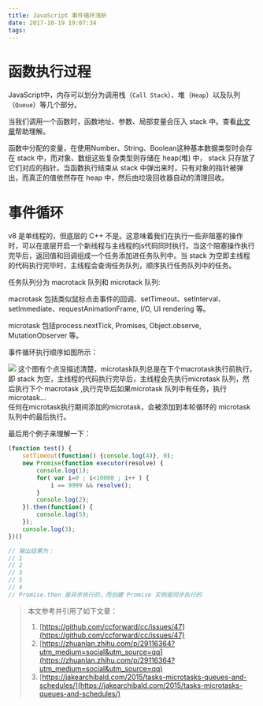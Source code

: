 ```yaml
---
title: JavaScript 事件循环浅析
date: 2017-10-19 19:07:34
tags:
---
```


# 函数执行过程

JavaScript中，内存可以划分为调用栈（`Call Stack`）、堆（`Heap`）以及队列（`Queue`）等几个部分。

当我们调用一个函数时，函数地址、参数、局部变量会压入 stack 中。查看[此文章](https://github.com/ccforward/cc/issues/47)帮助理解。  

函数中分配的变量，在使用Number、String、Boolean这种基本数据类型时会存在 stack 中，而对象、数组这些复杂类型则存储在 heap(堆) 中， stack 只存放了它们对应的指针。当函数执行结束从 stack 中弹出来时，只有对象的指针被弹出，而真正的值依然存在 heap 中，然后由垃圾回收器自动的清理回收。

# 事件循环
v8 是单线程的，但底层的 C++ 不是。这意味着我们在执行一些非阻塞的操作时，可以在底层开启一个新线程与主线程的js代码同时执行。当这个阻塞操作执行完毕后，返回值和回调组成一个任务添加进任务队列中。当 stack 为空即主线程的代码执行完毕时，主线程会查询任务队列，顺序执行任务队列中的任务。

任务队列分为 macrotack 队列和 microtack 队列:

macrotask 包括类似鼠标点击事件的回调、setTimeout、setInterval、setImmediate、requestAnimationFrame, I/O, UI rendering 等。  

microtask 包括process.nextTick, Promises, Object.observe, MutationObserver 等。

事件循环执行顺序如图所示：

![](./1.png)
这个图有个点没描述清楚，microtask队列总是在下个macrotask执行前执行，即 stack 为空，主线程的代码执行完毕后，主线程会先执行microtask 队列，然后执行下个 macrotask ,执行完毕后如果microtask 队列中有任务，执行microtask...  
任何在microtask执行期间添加的microtask，会被添加到本轮循环的  microtask 队列中的最后执行。

最后用个例子来理解一下：

```js
(function test() {
    setTimeout(function() {console.log(4)}, 0);
    new Promise(function executor(resolve) {
        console.log(1);
        for( var i=0 ; i<10000 ; i++ ) {
            i == 9999 && resolve();
        }
        console.log(2);
    }).then(function() {
        console.log(5);
    });
    console.log(3);
})()

// 输出结果为：
// 1
// 2
// 3
// 5
// 4
// Promise.then 是异步执行的，而创建 Promise 实例是同步执行的
```

> 本文参考并引用了如下文章：
> 1. [https://github.com/ccforward/cc/issues/47](https://github.com/ccforward/cc/issues/47)
> 2. [https://zhuanlan.zhihu.com/p/29116364?utm_medium=social&utm_source=qq](https://zhuanlan.zhihu.com/p/29116364?utm_medium=social&utm_source=qq)
> 3. [https://jakearchibald.com/2015/tasks-microtasks-queues-and-schedules/](https://jakearchibald.com/2015/tasks-microtasks-queues-and-schedules/)